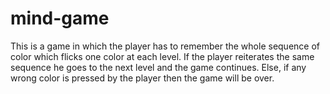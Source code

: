 # mind-game
This is a game in which the player has to remember the whole sequence of color which flicks one color at each level. If the player reiterates the same sequence he goes to the next level and the game continues. Else, if any wrong color is pressed by the player then the game will be over.
